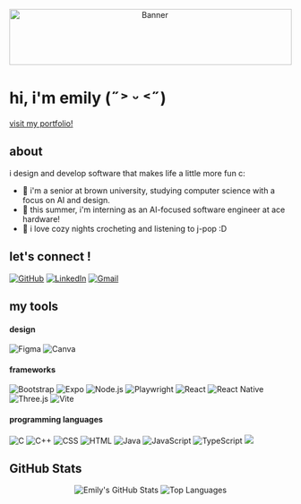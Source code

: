 <!-- Banner Image -->
<p align="center">
  <img style="width: 100%; height: 100px" src="https://github.com/user-attachments/assets/66ad33f3-f331-4fa6-922e-ce2105b15910" alt="Banner" />
</p>


# hi, i'm emily (˶˃ ᵕ ˂˶)

<a href="https://emilywang.vercel.app">visit my portfolio!</a>

## about
i design and develop software that makes life a little more fun c:

- 🏫 i'm a senior at brown university, studying computer science with a focus on AI and design.
- 🤖 this summer, i'm interning as an AI-focused software engineer at ace hardware!
- 🧶 i love cozy nights crocheting and listening to j-pop :D

## let's connect !
  <a href="https://github.com/emilywang188"><img src="https://img.shields.io/badge/GitHub-%23121011.svg?logo=github&logoColor=white" alt="GitHub"/></a>
  <a href="https://www.linkedin.com/in/emily-mt-wang"><img src="https://custom-icon-badges.demolab.com/badge/LinkedIn-0A66C2?logo=linkedin-white&logoColor=fff" alt="LinkedIn"/></a>
  <a href="mailto:emilywang188@gmail.com"><img src="https://img.shields.io/badge/Gmail-D14836?logo=gmail&logoColor=white" alt="Gmail"/></a>

## my tools

#### design
<span>
  <img src="https://img.shields.io/badge/Figma-F24E1E?logo=figma&logoColor=white" alt="Figma">
  <img src="https://img.shields.io/badge/Canva-%2300C4CC.svg?&logo=Canva&logoColor=white" alt="Canva">
</span>

#### frameworks
<span>
  <img src="https://img.shields.io/badge/Bootstrap-7952B3?logo=bootstrap&logoColor=fff" alt="Bootstrap">
  <img src="https://img.shields.io/badge/Expo-000020?logo=expo&logoColor=fff" alt="Expo">
  <img src="https://img.shields.io/badge/Node.js-6DA55F?logo=node.js&logoColor=white" alt="Node.js">
  <img src="https://custom-icon-badges.demolab.com/badge/Playwright-2EAD33?logo=playwright&logoColor=fff" alt="Playwright">
  <img src="https://img.shields.io/badge/React-%2320232a.svg?logo=react&logoColor=%2361DAFB" alt="React">
  <img src="https://img.shields.io/badge/React_Native-%2320232a.svg?logo=react&logoColor=%2361DAFB" alt="React Native">
  <img src="https://img.shields.io/badge/Three.js-000?logo=threedotjs&logoColor=fff" alt="Three.js">
  <img src="https://img.shields.io/badge/Vite-646CFF?logo=vite&logoColor=fff" alt="Vite">

</span>

#### programming languages
<span>
  
  <img src="https://img.shields.io/badge/C-00599C?logo=c&logoColor=white" alt="C">

  <img src="https://img.shields.io/badge/C++-%2300599C.svg?logo=c%2B%2B&logoColor=white" alt="C++">

  <img src="https://img.shields.io/badge/CSS-639?logo=css&logoColor=fff" alt="CSS">

  <img src="https://img.shields.io/badge/HTML-%23E34F26.svg?logo=html5&logoColor=white" alt="HTML">

  <img src="https://img.shields.io/badge/Java-%23ED8B00.svg?logo=openjdk&logoColor=white" alt="Java">

  <img src="https://img.shields.io/badge/JavaScript-F7DF1E?logo=javascript&logoColor=000" alt="JavaScript">

  <img src="https://img.shields.io/badge/TypeScript-3178C6?logo=typescript&logoColor=fff" alt="TypeScript">

  <img src="https://img.shields.io/badge/Python-3776AB?logo=python&logoColor=fff">

</span>


## GitHub Stats
<p align="center">
  <img src="https://github-readme-stats.vercel.app/api?username=emilywang188&show_icons=true&theme=dark" alt="Emily's GitHub Stats" />
  <img src="https://github-readme-stats.vercel.app/api/top-langs?username=emilywang188&show_icons=true&locale=en&layout=compact&theme=radical" alt="Top Languages" />

</p>

